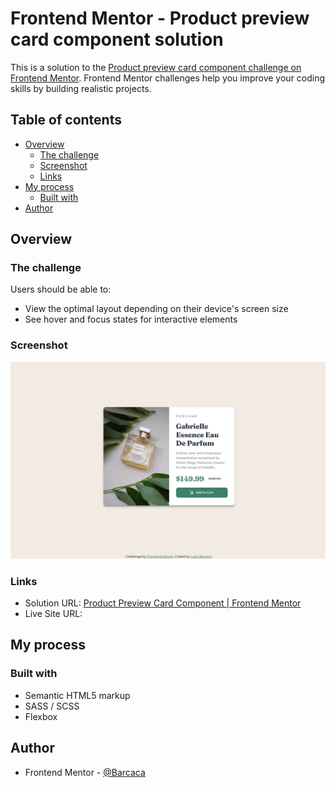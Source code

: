 # Frontend Mentor - Product preview card component solution

This is a solution to the [Product preview card component challenge on Frontend Mentor](https://www.frontendmentor.io/challenges/product-preview-card-component-GO7UmttRfa). Frontend Mentor challenges help you improve your coding skills by building realistic projects.

## Table of contents

- [Overview](#overview)
  - [The challenge](#the-challenge)
  - [Screenshot](#screenshot)
  - [Links](#links)
- [My process](#my-process)
  - [Built with](#built-with)
- [Author](#author)

## Overview

### The challenge

Users should be able to:

- View the optimal layout depending on their device's screen size
- See hover and focus states for interactive elements

### Screenshot

![](images/screenshot.png)

### Links

- Solution URL: [Product Preview Card Component | Frontend Mentor](https://www.frontendmentor.io/solutions/product-preview-card-component-frontend-mentor-pgvop9FJpI)
- Live Site URL: [](https://product-preview-card-component-nu-coral.vercel.app)

## My process

### Built with

- Semantic HTML5 markup
- SASS / SCSS
- Flexbox

## Author

- Frontend Mentor - [@Barcaca](https://www.frontendmentor.io/profile/Barcaca)
